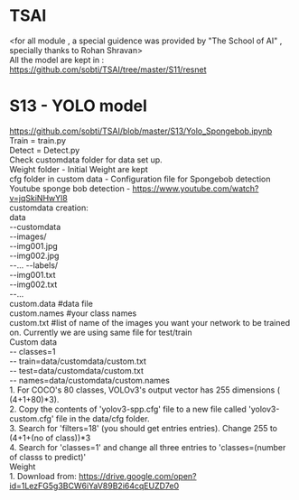 # TSAI 
<for all module , a special guidence was provided by "The School of AI" , specially thanks to Rohan Shravan><br />
All the model are kept in : https://github.com/sobti/TSAI/tree/master/S11/resnet
# S13 - YOLO model 
https://github.com/sobti/TSAI/blob/master/S13/Yolo_Spongebob.ipynb </br>
Train = train.py <br/>
Detect = Detect.py <br/>
Check customdata folder for data set up. <br/>
Weight folder - Initial Weight are kept <br/> 
cfg folder in custom data - Configuration file for Spongebob detection  <br/>
Youtube sponge bob detection - https://www.youtube.com/watch?v=jqSkiNHwYl8 <br/>
customdata creation:<br/>
 data <br/>
  --customdata<br/>
    --images/<br/>
      --img001.jpg<br/>
      --img002.jpg<br/>
      --...
    --labels/<br/>
      --img001.txt<br/>
      --img002.txt<br/>
      --...<br/>
    custom.data #data file<br/>
    custom.names #your class names<br/>
    custom.txt #list of name of the images you want your network to be trained on. Currently we are using same file for test/train<br/>
    Custom data <br />
     -- classes=1<br />
     -- train=data/customdata/custom.txt<br />
     -- test=data/customdata/custom.txt <br />
     -- names=data/customdata/custom.names<br />
      1. For COCO's 80 classes, VOLOv3's output vector has 255 dimensions ( (4+1+80)*3). <br />
      2. Copy the contents of 'yolov3-spp.cfg' file to a new file called 'yolov3-custom.cfg' file in the data/cfg folder.<br />
      3. Search for 'filters=18' (you should get entries entries). Change 255 to  (4+1+(no of class))*3<br />
      4. Search for 'classes=1' and change all three entries to 'classes=(number of classs to predict)'<br />
      Weight<br />
      1. Download from: https://drive.google.com/open?id=1LezFG5g3BCW6iYaV89B2i64cqEUZD7e0
